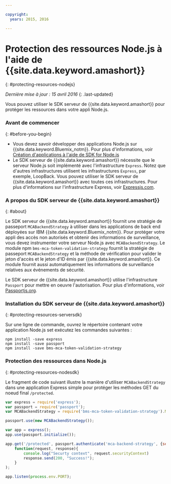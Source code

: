 ```yaml
---

copyright:
  years: 2015, 2016

---
```


# Protection des ressources Node.js à l'aide de {{site.data.keyword.amashort}}
{: #protecting-resources-nodejs}

*Dernière mise à jour : 15 avril 2016*
{: .last-updated}

Vous pouvez utiliser le SDK serveur de {{site.data.keyword.amashort}} pour protéger les ressources dans votre appli Node.js.

### Avant de commencer
{: #before-you-begin}

* Vous devez savoir développer des applications Node.js sur {{site.data.keyword.Bluemix_notm}}. Pour plus d'informations, voir [Création d'applications à l'aide de SDK for Node.js](https://console.{DomainName}/docs/runtimes/nodejs/index.html#nodejs_runtime)
* Le SDK serveur de {{site.data.keyword.amashort}} nécessite que le serveur Node.js soit implémenté avec l'infrastructure `Express`. Notez que d'autres infrastructures utilisent les infrastructures `Express`, par exemple, LoopBack. Vous pouvez utiliser le SDK serveur de {{site.data.keyword.amashort}} avec toutes ces infrastructures. Pour plus d'informations sur l'infrastructure Express,
voir [Expressjs.com](http://expressjs.com/).

### A propos du SDK serveur de {{site.data.keyword.amashort}}
{: #about}

Le SDK serveur de {{site.data.keyword.amashort}} fournit une stratégie de passeport `MCABackendStrategy` à utiliser dans les applications de back end déployées sur IBM {{site.data.keyword.Bluemix_notm}}. Pour protéger votre appli des accès non autorisés et obtenir des informations de surveillance, vous devez instrumenter votre serveur Node.js avec `MCABackendStrategy`. Le
module npm `bms-mca-token-validation-strategy` fournit la stratégie de passeport `MCABackendStrategy` et la méthode de
vérification pour valider le jeton d'accès et le jeton d'ID émis par {{site.data.keyword.amashort}}. Ce module fournit aussi automatiquement les informations de surveillance relatives aux événements de sécurité.

Le SDK serveur de {{site.data.keyword.amashort}} utilise l'infrastructure `Passport` pour mettre en oeuvre l'autorisation.  Pour plus d'informations, voir [Passportjs.org](http://passportjs.org/).

### Installation du SDK serveur de {{site.data.keyword.amashort}}
{: #protecting-resources-serversdk}

Sur une ligne de commande, ouvrez le répertoire contenant votre application Node.js set exécutez les commandes suivantes :

```
npm install -save express
npm install -save passport
npm install -save bms-mca-token-validation-strategy
```

### Protection des ressources dans Node.js
{: #protecting-resources-nodesdk}

Le fragment de code suivant illustre la manière d'utiliser `MCABackendStrategy` dans une application Express simple pour protéger les méthodes GET du noeud final `/protected`.

```JavaScript
var express = require('express');
var passport = require('passport');
var MCABackendStrategy = require('bms-mca-token-validation-strategy').MCABackendStrategy;

passport.use(new MCABackendStrategy());

var app = express();
app.use(passport.initialize());

app.get('/protected', passport.authenticate('mca-backend-strategy', {session: false }),
    function(request, response){
		console.log("Securty context", request.securityContext)    
		response.send(200, "Success!");
    }
);

app.listen(process.env.PORT);
```
